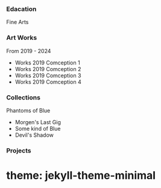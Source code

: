 
### Edacation
Fine Arts

### Art Works
From 2019 - 2024
- Works 2019 Comception 1
- Works 2019 Comception 2
- Works 2019 Comception 3
- Works 2019 Comception 4


### Collections 
Phantoms of Blue 
- Morgen's Last Gig
- Some kind of Blue
- Devil's Shadow


### Projects
# theme: jekyll-theme-minimal
